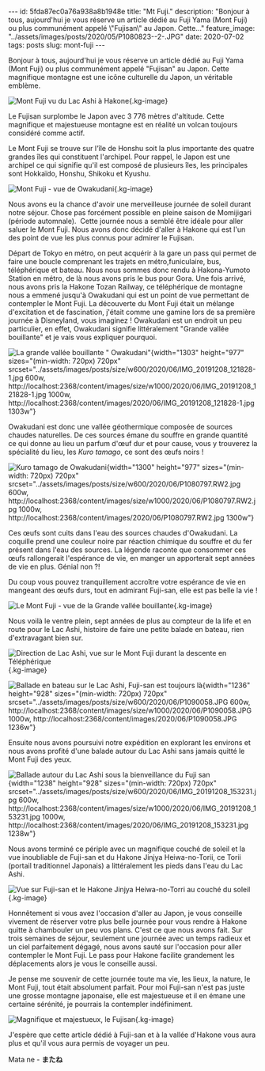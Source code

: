 \-\-- id: 5fda87ec0a76a938a8b1948e title: \"Mt Fuji.\" description:
\"Bonjour à tous, aujourd\'hui je vous réserve un article dédié au Fuji
Yama (Mont Fuji) ou plus communément appelé \\\"Fujisan\\\" au Japon.
Cette...\" feature_image:
\"../assets/images/posts/2020/05/P1080823\--2-.JPG\" date: 2020-07-02
tags: posts slug: mont-fuji \-\--

Bonjour à tous, aujourd\'hui je vous réserve un article dédié au Fuji
Yama (Mont Fuji) ou plus communément appelé \"Fujisan\" au Japon. Cette
magnifique montagne est une icône culturelle du Japon, un véritable
emblème.

![Mont Fuji vu du Lac Ashi à
Hakone](../assets/images/posts/2020/05/P1090066.JPG){.kg-image}

Le Fujisan surplombe le Japon avec 3 776 mètres d\'altitude. Cette
magnifique et majestueuse montagne est en réalité un volcan toujours
considéré comme actif.

Le Mont Fuji se trouve sur l\'île de Honshu soit la plus importante des
quatre grandes îles qui constituent l\'archipel. Pour rappel, le Japon
est une archipel ce qui signifie qu\'il est composé de plusieurs îles,
les principales sont Hokkaïdo, Honshu, Shikoku et Kyushu.

![Mont Fuji - vue de
Owakudani](../assets/images/posts/2020/06/P1080823.JPG){.kg-image}

Nous avons eu la chance d\'avoir une merveilleuse journée de soleil
durant notre séjour. Chose pas forcément possible en pleine saison de
Momijigari (période automnale).  Cette journée nous a semblé être idéale
pour aller saluer le Mont Fuji. Nous avons donc décidé d\'aller à Hakone
qui est l\'un des point de vue les plus connus pour admirer le Fujisan.
 

Départ de Tokyo en métro, on peut acquérir à la gare un pass qui permet
de faire une boucle comprenant les trajets en métro,funiculaire, bus,
téléphérique et bateau. Nous nous sommes donc rendu à Hakona-Yumoto
Station en métro, de là nous avons pris le bus pour Gora. Une fois
arrivé, nous avons pris la Hakone Tozan Railway, ce téléphérique de
montagne nous a emmené jusqu\'à Owakudani qui est un point de vue
permettant de contempler le Mont Fuji. La découverte du Mont Fuji était
un mélange d\'excitation et de fascination, j\'était comme une gamine
lors de sa première journée à Disneyland, vous imaginez ! Owakudani est
un endroit un peu particulier, en effet, Owakudani signifie
littéralement \"Grande vallée bouillante\" et je vais vous expliquer
pourquoi.

![La grande vallée bouillante \"
Owakudani\"](../assets/images/posts/2020/06/IMG_20191208_121828-1.jpg){width="1303"
height="977" sizes="(min-width: 720px) 720px"
srcset="../assets/images/posts/size/w600/2020/06/IMG_20191208_121828-1.jpg 600w, http://localhost:2368/content/images/size/w1000/2020/06/IMG_20191208_121828-1.jpg 1000w, http://localhost:2368/content/images/2020/06/IMG_20191208_121828-1.jpg 1303w"}

Owakudani est donc une vallée géothermique composée de sources chaudes
naturelles. De ces sources émane du souffre en grande quantité ce qui
donne au lieu un parfum d'œuf dur et pour cause, vous y trouverez la
spécialité du lieu, les *Kuro tamago*, ce sont des œufs noirs !

![Kuro tamago de
Owakudani](../assets/images/posts/2020/06/P1080797.RW2.jpg){width="1300"
height="977" sizes="(min-width: 720px) 720px"
srcset="../assets/images/posts/size/w600/2020/06/P1080797.RW2.jpg 600w, http://localhost:2368/content/images/size/w1000/2020/06/P1080797.RW2.jpg 1000w, http://localhost:2368/content/images/2020/06/P1080797.RW2.jpg 1300w"}

Ces œufs sont cuits dans l\'eau des sources chaudes d\'Owakudani. La
coquille prend une couleur noire par réaction chimique du souffre et du
fer présent dans l\'eau des sources. La légende raconte que consommer
ces œufs rallongerait l\'espérance de vie, en manger un apporterait sept
années de vie en plus. Génial non ?!

Du coup vous pouvez tranquillement accroître votre espérance de vie en
mangeant des œufs durs, tout en admirant Fuji-san, elle est pas belle la
vie !

![Le Mont Fuji - vue de la Grande vallée
bouillante](../assets/images/posts/2020/06/P1080794.JPG){.kg-image}

Nous voilà le ventre plein, sept années de plus au compteur de la life
et en route pour le Lac Ashi, histoire de faire une petite balade en
bateau, rien d'extravagant bien sur.

![Direction de Lac Ashi, vue sur le Mont Fuji durant la descente en
Téléphérique](../assets/images/posts/2020/06/P1090010-1.JPG){.kg-image}

![Ballade en bateau sur le Lac Ashi, Fuji-san est toujours
là](../assets/images/posts/2020/06/P1090058.JPG){width="1236"
height="928" sizes="(min-width: 720px) 720px"
srcset="../assets/images/posts/size/w600/2020/06/P1090058.JPG 600w, http://localhost:2368/content/images/size/w1000/2020/06/P1090058.JPG 1000w, http://localhost:2368/content/images/2020/06/P1090058.JPG 1236w"}

Ensuite nous avons poursuivi notre expédition en explorant les environs
et nous avons profité d\'une balade autour du Lac Ashi sans jamais
quitté le Mont Fuji des yeux.

![Ballade autour du Lac Ashi sous la bienveillance du Fuji
san](../assets/images/posts/2020/06/IMG_20191208_153231.jpg){width="1238"
height="928" sizes="(min-width: 720px) 720px"
srcset="../assets/images/posts/size/w600/2020/06/IMG_20191208_153231.jpg 600w, http://localhost:2368/content/images/size/w1000/2020/06/IMG_20191208_153231.jpg 1000w, http://localhost:2368/content/images/2020/06/IMG_20191208_153231.jpg 1238w"}

Nous avons terminé ce périple avec un magnifique couché de soleil et la
vue inoubliable de Fuji-san et du Hakone Jinjya Heiwa-no-Torii, ce Torii
(portail traditionnel Japonais) a littéralement les pieds dans l\'eau du
Lac Ashi.

![Vue sur Fuji-san et le Hakone Jinjya Heiwa-no-Torri au couché du
soleil](../assets/images/posts/2020/06/P1090189-3.JPG){.kg-image}

Honnêtement si vous avez l\'occasion d\'aller au Japon, je vous
conseille vivement de réserver votre plus belle journée pour vous rendre
à Hakone quitte à chambouler un peu vos plans. C\'est ce que nous avons
fait. Sur trois semaines de séjour, seulement une journée avec un temps
radieux et un ciel parfaitement dégagé, nous avons sauté sur l\'occasion
pour aller contempler le Mont Fuji. Le pass pour Hakone facilite
grandement les déplacements alors je vous le conseille aussi.

Je pense me souvenir de cette journée toute ma vie, les lieux, la
nature, le Mont Fuji, tout était absolument parfait. Pour moi Fuji-san
n\'est pas juste une grosse montagne japonaise, elle est majestueuse et
il en émane une certaine sérénité, je pourrais la contempler
indéfiniment.

![Magnifique et majestueux, le
Fujisan](../assets/images/posts/2020/06/P1080825.JPG){.kg-image}

J\'espère que cette article dédié à Fuji-san et à la vallée d\'Hakone
vous aura plus et qu\'il vous aura permis de voyager un peu.

Mata ne -
**********************************************************************************************************************************************************************************************************************************************************************************************************************************************************************************************************************************************************************************************************************************************************************************************************************************************************************************************************************************************************************************************************************************************************************************************************************************************************************************************************************************************************************************************************************************************************************************************************************************************************************************************************************************************************************************************************************************************************************************************************************************************************************************************************************************************************************************************************************************************************************************************************************************************************************************************************************************************************************************************************************************************************************************************またね**********************************************************************************************************************************************************************************************************************************************************************************************************************************************************************************************************************************************************************************************************************************************************************************************************************************************************************************************************************************************************************************************************************************************************************************************************************************************************************************************************************************************************************************************************************************************************************************************************************************************************************************************************************************************************************************************************************************************************************************************************************************************************************************************************************************************************************************************************************************************************************************************************************************************************************************************************************************************************************************************************************************************************************************************
